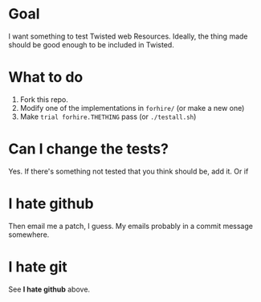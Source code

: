 Goal
====

I want something to test Twisted web Resources.  Ideally, the thing made should
be good enough to be included in Twisted.


What to do
==========

1. Fork this repo.
2. Modify one of the implementations in `forhire/` (or make a new one)
3. Make `trial forhire.THETHING` pass (or `./testall.sh`)


Can I change the tests?
=======================

Yes.  If there's something not tested that you think should be, add it.  Or if


I hate github
=============

Then email me a patch, I guess.  My emails probably in a commit message 
somewhere.


I hate git
==========

See **I hate github** above.
